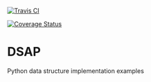 [![Travis CI](https://travis-ci.com/B-T-D/DSAP.svg?branch=master)](https://travis-ci.com/github/B-T-D/DSAP)


[![Coverage Status](https://coveralls.io/repos/github/B-T-D/DSAP/badge.svg?branch=master)](https://coveralls.io/github/B-T-D/DSAP?branch=master)


# DSAP
Python data structure implementation examples
